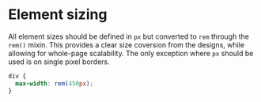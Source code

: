 # Element sizing

All element sizes should be defined in `px` but converted to `rem` through
the `rem()` mixin. This provides a clear size coversion from the designs, while
allowing for whole-page scalability. The only exception where `px` should be
used is on single pixel borders.

```scss
div {
  max-width: rem(450px);
}
```
